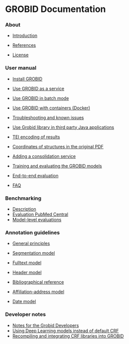 <h1>GROBID Documentation</h1>


<h3>About</h3>

* [Introduction](Introduction.md)

* [References](References.md)

* [License](License.md)

<h3>User manual</h3>

* [Install GROBID](Install-Grobid.md)

* [Use GROBID as a service](Grobid-service.md)

* [Use GROBID in batch mode](Grobid-batch.md)

* [Use GROBID with containers (Docker)](Grobid-docker.md)

* [Troubleshooting and known issues](Troubleshooting.md)

* [Use Grobid library in third party Java applications](Grobid-java-library.md)

* [TEI encoding of results](TEI-encoding-of-results.md)

* [Coordinates of structures in the original PDF](Coordinates-in-PDF.md)

* [Adding a consolidation service](Consolidation.md)

* [Training and evaluating the GROBID models](Training-the-models-of-Grobid.md)

* [End-to-end evaluation](End-to-end-evaluation.md)

* [FAQ](Frequently-asked-questions.md)

<h3>Benchmarking</h3>

* [Description](Benchmarking.md)
* [Evaluation PubMed Central](Benchmarking-pmc.md)
* [Model-level evaluations](Benchmarking-models.md)

<h3>Annotation guidelines</h3>

* [General principles](training/General-principles.md)

* [Segmentation model](training/segmentation.md)

* [Fulltext model](training/fulltext.md)

* [Header model](training/header.md)

* [Bibliographical reference](training/Bibliographical-references.md)

* [Affiliation-address model](training/affiliation-address.md)

* [Date model](training/date.md)

<h3>Developer notes</h3>

* [Notes for the Grobid Developers](Notes-grobid-developers.md)
* [Using Deep Learning models instead of default CRF](Deep-Learning-models.md)
* [Recompiling and integrating CRF libraries into GROBID](Recompiling-and-integrating-CRF-libraries.md)



